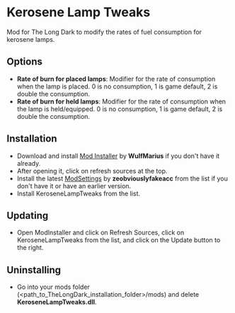 # Kerosene Lamp Tweaks

Mod for The Long Dark to modify the rates of fuel consumption for kerosene lamps.

## Options
+ **Rate of burn for placed lamps**: Modifier for the rate of consumption when the lamp is placed. 0 is no consumption, 1 is game default, 2 is double the consumption.
+ **Rate of burn for held lamps**: Modifier for the rate of consumption when the lamp is held/equipped. 0 is no consumption, 1 is game default, 2 is double the consumption.

## Installation
* Download and install [Mod Installer](https://github.com/WulfMarius/Mod-Installer/releases) by **WulfMarius** if you don't have it already.
* After opening it, click on refresh sources at the top.
* Install the latest [ModSettings](https://github.com/zeobviouslyfakeacc/ModSettings) by **zeobviouslyfakeacc** from the list if you don't have it or have an earlier version.
* Install KeroseneLampTweaks from the list.

## Updating
* Open ModInstaller and click on Refresh Sources, click on KeroseneLampTweaks from the list, and click on the Update button to the right.

## Uninstalling
* Go into your mods folder (<path_to_TheLongDark_installation_folder>/mods) and delete **KeroseneLampTweaks.dll**.